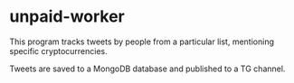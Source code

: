 # unpaid-worker

This program tracks tweets by people from a particular list, mentioning specific cryptocurrencies. 

Tweets are saved to a MongoDB database and published to a TG channel.
